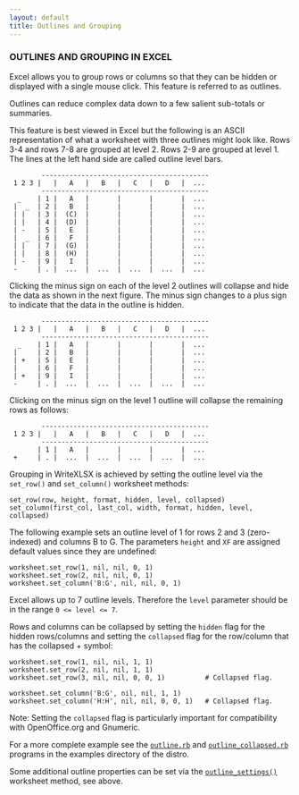```yaml
---
layout: default
title: Outlines and Grouping
---
```

### <a name="outlines_and_grouping" class="anchor" href="#outlines_and_grouping"><span class="octicon octicon-link" /></a>OUTLINES AND GROUPING IN EXCEL

Excel allows you to group rows or columns so that they can be hidden or
displayed with a single mouse click.
This feature is referred to as outlines.

Outlines can reduce complex data down to a few salient sub-totals
or summaries.

This feature is best viewed in Excel but the following is an ASCII
representation of what a worksheet with three outlines might look like.
Rows 3-4 and rows 7-8 are grouped at level 2.
Rows 2-9 are grouped at level 1.
The lines at the left hand side are called outline level bars.

            ------------------------------------------
     1 2 3 |   |   A   |   B   |   C   |   D   |  ...
            ------------------------------------------
      _    | 1 |   A   |       |       |       |  ...
     |  _  | 2 |   B   |       |       |       |  ...
     | |   | 3 |  (C)  |       |       |       |  ...
     | |   | 4 |  (D)  |       |       |       |  ...
     | -   | 5 |   E   |       |       |       |  ...
     |  _  | 6 |   F   |       |       |       |  ...
     | |   | 7 |  (G)  |       |       |       |  ...
     | |   | 8 |  (H)  |       |       |       |  ...
     | -   | 9 |   I   |       |       |       |  ...
     -     | . |  ...  |  ...  |  ...  |  ...  |  ...

Clicking the minus sign on each of the level 2 outlines will collapse and hide
the data as shown in the next figure. The minus sign changes to a plus sign
to indicate that the data in the outline is hidden.

            ------------------------------------------
     1 2 3 |   |   A   |   B   |   C   |   D   |  ...
            ------------------------------------------
      _    | 1 |   A   |       |       |       |  ...
     |     | 2 |   B   |       |       |       |  ...
     | +   | 5 |   E   |       |       |       |  ...
     |     | 6 |   F   |       |       |       |  ...
     | +   | 9 |   I   |       |       |       |  ...
     -     | . |  ...  |  ...  |  ...  |  ...  |  ...

Clicking on the minus sign on the level 1 outline will collapse the remaining
rows as follows:

            ------------------------------------------
     1 2 3 |   |   A   |   B   |   C   |   D   |  ...
            ------------------------------------------
           | 1 |   A   |       |       |       |  ...
     +     | . |  ...  |  ...  |  ...  |  ...  |  ...

Grouping in WriteXLSX is achieved by setting the outline level via
the `set_row()` and `set_column()` worksheet methods:

    set_row(row, height, format, hidden, level, collapsed)
    set_column(first_col, last_col, width, format, hidden, level, collapsed)

The following example sets an outline level of 1 for rows 2 and 3
(zero-indexed) and columns B to G.
The parameters `height` and `XF` are assigned default values since they are
undefined:

    worksheet.set_row(1, nil, nil, 0, 1)
    worksheet.set_row(2, nil, nil, 0, 1)
    worksheet.set_column('B:G', nil, nil, 0, 1)

Excel allows up to 7 outline levels. Therefore the `level` parameter should be
in the range `0 <= level <= 7`.

Rows and columns can be collapsed by setting the `hidden` flag for the hidden
rows/columns and setting the `collapsed` flag for the row/column that has the
collapsed + symbol:

    worksheet.set_row(1, nil, nil, 1, 1)
    worksheet.set_row(2, nil, nil, 1, 1)
    worksheet.set_row(3, nil, nil, 0, 0, 1)          # Collapsed flag.

    worksheet.set_column('B:G', nil, nil, 1, 1)
    worksheet.set_column('H:H', nil, nil, 0, 0, 1)   # Collapsed flag.

Note: Setting the `collapsed` flag is particularly important for compatibility
with OpenOffice.org and Gnumeric.

For a more complete example see the
[`outline.rb`](examples.html#outline)
and
[`outline_collapsed.rb`](examples.html#outline_collapsed)
programs in the examples directory of the distro.

Some additional outline properties can be set via the
[`outline_settings()`](worksheet.html#outline_settings)
worksheet method, see above.
